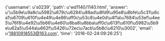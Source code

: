 {'username': u's0239', 'path': u'wd1140/1140.html', 'answer': u'\u5b9e\u9a8c\u5982\u679c\u6284\u88ad\u8fd9\u95e8\u8bfe\u5c31\u6ca1\u6709\u610f\u4e49\u4e86\uff0c\u53c8\u4e0d\u4f1a\u7684\u53ef\u4ee5\u76f8\u4e92\u5b66\u4e60\u8ba8\u8bba\uff0c\u613f\u610f\u5982\u5b9e\u62a5\u544a\u662f\u5426\u72ec\u7acb\u5b8c\u6210\u3002', 'email': u'18810918553@163.com', 'time': '2016-02-24:09:26:25'}